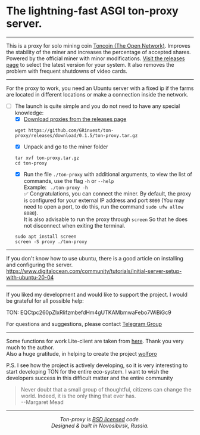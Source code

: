 
# The lightning-fast ASGI ton-proxy server.
___
This is a proxy for solo mining coin [Toncoin (The Open Network)](https://ton.org/mining). Improves the stability of the miner and increases the percentage of accepted shares. Powered by the official miner with minor modifications.   [Visit the releases page](https://github.com/GRinvest/tonminer/releases) to select the latest version for your system. It also removes the problem with frequent shutdowns of video cards.
___
For the proxy to work, you need an Ubuntu server with a fixed ip if the farms are located in different locations or make a connection inside the network.
- [ ] The launch is quite simple and you do not need to have any special knowledge:
    - [X] [Download proxies from the releases page](https://github.com/GRinvest/ton-proxy/releases)
    ```shell
    wget https://github.com/GRinvest/ton-proxy/releases/download/0.1.5/ton-proxy.tar.gz
    ```
    - [X] Unpack and go to the miner folder
    ```shell
    tar xvf ton-proxy.tar.gz
    cd ton-proxy
    ```
    - [X] Run the file `./ton-proxy` with additional arguments, to view the list of commands, use the flag `-h` or `--help`  
Example: ` ./ton-proxy -h`  
:white_check_mark: Congratulations, you can connect the miner. By default, the proxy is configured for your external IP address and port `8080`
    (You may need to open a port, to do this, run the command `sudo ufw allow 8080`).  
    It is also advisable to run the proxy through `screen` So that he does not disconnect when exiting the terminal.
    ```
    sudo apt install screen
    screen -S proxy ./ton-proxy
    ```
___
If you don't know how to use ubuntu, there is a good article on installing and configuring the server. https://www.digitalocean.com/community/tutorials/initial-server-setup-with-ubuntu-20-04  

___
If you liked my development and would like to support the project. I would be grateful for all possible help:  

TON: EQCtpc260pZIxRlifzmbefdHm4gUTKAMbmwaFebo7WiBiGc9  

For questions and suggestions, please contact [Telegram Group](https://t.me/tonsolominingdev)

___
Some functions for work Lite-client are taken from [here](https://github.com/igroman787/mytonctrl). Thank you very much to the author.  
Also a huge gratitude, in helping to create the project [wolfpro](https://github.com/wolfpro/)  

P.S. I see how the project is actively developing, so it is very interesting to start developing TON for the entire eco-system. I want to wish the developers success in this difficult matter and the entire community  

> Never doubt that a small group of thoughtful, citizens can change the world. Indeed, it is the only thing that ever has.  
> --Margaret Mead
___
<p align="center"><i>Ton-proxy is <a href="https://github.com/GRinvest/ton-proxy/blob/master/LICENSE.md">BSD licensed</a> code.<br/>Designed & built in Novosibirsk, Russia.</i></p>
